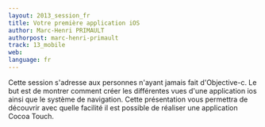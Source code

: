 ```yaml
---
layout: 2013_session_fr
title: Votre première application iOS
author: Marc-Henri PRIMAULT
authorpost: marc-henri-primault
track: 13_mobile
web: 
language: fr
---
```


Cette session s'adresse aux personnes n'ayant jamais fait d'Objective-c.
Le but est de montrer comment créer les différentes vues d'une application ios ainsi que le système de navigation.
Cette présentation vous permettra de découvrir avec quelle facilité il est possible de réaliser une application Cocoa Touch.